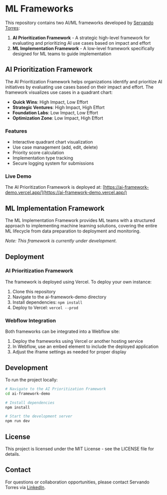 # ML Frameworks

This repository contains two AI/ML frameworks developed by [Servando Torres](https://www.linkedin.com/in/servando-torres-239a26b0/):

1. **AI Prioritization Framework** - A strategic high-level framework for evaluating and prioritizing AI use cases based on impact and effort
2. **ML Implementation Framework** - A low-level framework specifically designed for ML teams to guide implementation

## AI Prioritization Framework

The AI Prioritization Framework helps organizations identify and prioritize AI initiatives by evaluating use cases based on their impact and effort. The framework visualizes use cases in a quadrant chart:

- **Quick Wins**: High Impact, Low Effort
- **Strategic Ventures**: High Impact, High Effort
- **Foundation Labs**: Low Impact, Low Effort
- **Optimization Zone**: Low Impact, High Effort

### Features

- Interactive quadrant chart visualization
- Use case management (add, edit, delete)
- Priority score calculation
- Implementation type tracking
- Secure logging system for submissions

### Live Demo

The AI Prioritization Framework is deployed at: [https://ai-framework-demo.vercel.app/](https://ai-framework-demo.vercel.app/)

## ML Implementation Framework

The ML Implementation Framework provides ML teams with a structured approach to implementing machine learning solutions, covering the entire ML lifecycle from data preparation to deployment and monitoring.

*Note: This framework is currently under development.*

## Deployment

### AI Prioritization Framework

The framework is deployed using Vercel. To deploy your own instance:

1. Clone this repository
2. Navigate to the ai-framework-demo directory
3. Install dependencies: `npm install`
4. Deploy to Vercel: `vercel --prod`

### Webflow Integration

Both frameworks can be integrated into a Webflow site:

1. Deploy the frameworks using Vercel or another hosting service
2. In Webflow, use an embed element to include the deployed application
3. Adjust the iframe settings as needed for proper display

## Development

To run the project locally:

```bash
# Navigate to the AI Prioritization Framework
cd ai-framework-demo

# Install dependencies
npm install

# Start the development server
npm run dev
```

## License

This project is licensed under the MIT License - see the LICENSE file for details.

## Contact

For questions or collaboration opportunities, please contact Servando Torres via [LinkedIn](https://www.linkedin.com/in/servando-torres-239a26b0/).